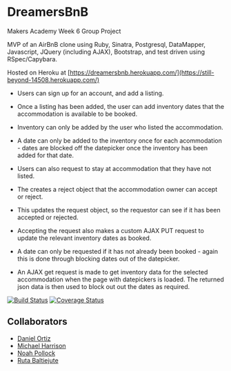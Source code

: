 # DreamersBnB

Makers Academy Week 6 Group Project

MVP of an AirBnB clone using Ruby, Sinatra, Postgresql, DataMapper, Javascript, JQuery (including AJAX), Bootstrap, and test driven using RSpec/Capybara.

Hosted on Heroku at [https://dreamersbnb.herokuapp.com/](https://still-beyond-14508.herokuapp.com/)

- Users can sign up for an account, and add a listing.
- Once a listing has been added, the user can add inventory dates that the accommodation is available to be booked.
- Inventory can only be added by the user who listed the accommodation.
- A date can only be added to the inventory once for each acommodation - dates are blocked off the datepicker once the inventory has been added for that date.

- Users can also request to stay at accommodation that they have not listed.
- The creates a reject object that the accommodation owner can accept or reject.
- This updates the request object, so the requestor can see if it has been accepted or rejected.
- Accepting the request also makes a custom AJAX PUT request to update the relevant inventory dates as booked.
- A date can only be requested if it has not already been booked - again this is done through blocking dates out of the datepicker.

- An AJAX get request is made to get inventory data for the selected accommodation when the page with datepickers is loaded. The returned json data is then used to block out out the dates as required.

[![Build Status](https://travis-ci.org/harrim91/makers-bnb.svg?branch=master)](https://travis-ci.org/harrim91/makers-bnb)
[![Coverage Status](https://coveralls.io/repos/github/harrim91/makers-bnb/badge.svg?branch=master)](https://coveralls.io/github/harrim91/makers-bnb?branch=master)


Collaborators
-------
 - [Daniel Ortiz](http://www.github.com/Vollcode)
 - [Michael Harrison](http://www.github.com/harrim91)
 - [Noah Pollock](http://www.github.com/knowerlittle)
 - [Ruta Baltiejute](http://www.github.com/Melodija)
